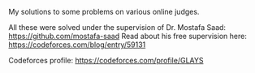 My solutions to some problems on various online judges.

All these were solved under the supervision of Dr. Mostafa Saad: https://github.com/mostafa-saad
Read about his free supervision here: https://codeforces.com/blog/entry/59131

Codeforces profile: https://codeforces.com/profile/GLAYS
